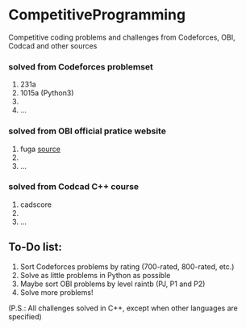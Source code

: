 # CompetitiveProgramming
Competitive coding problems and challenges from Codeforces, OBI, Codcad and other sources

### solved from Codeforces problemset
1. 231a
2. 1015a (Python3)
3.
4. ...

### solved from OBI official pratice website
1. fuga [source](https://olimpiada.ic.unicamp.br/pratique/pj/2016/f2/fuga/)
2.
3. ...

### solved from Codcad C++ course
1. cadscore
2.
3. ...

## To-Do list:
1. Sort Codeforces problems by rating (700-rated, 800-rated, etc.)
2. Solve as little problems in Python as possible 
3. Maybe sort OBI problems by level raintb (PJ, P1 and P2)
4. Solve more problems!

(P.S.: All challenges solved in C++, except when other languages are specified)
